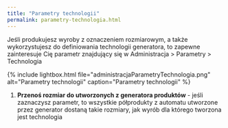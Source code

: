 ```yaml
---
title: "Parametry technologii"
permalink: parametry-technologia.html 
---
```


Jeśli produkujesz wyroby z oznaczeniem rozmiarowym, a także wykorzystujesz do definiowania technologii generatora, to zapewne zainteresuje Cię parametr znajdujący się w Administracja > Parametry > Technologia

{% include lightbox.html file="administracjaParametryTechnologia.png" alt="Parametry technologii" caption="Parametry technologii" %}

1. **Przenoś rozmiar do utworzonych z generatora produktów** - jeśli zaznaczysz parametr, to wszystkie półprodukty z automatu utworzone przez generator dostaną takie rozmiary, jak wyrób dla którego tworzona jest technologia